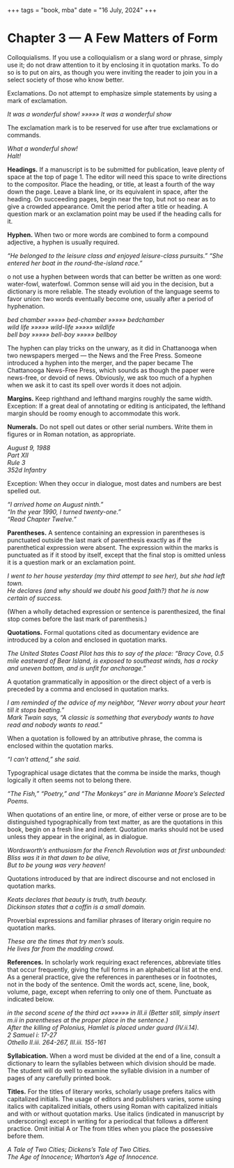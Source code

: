 +++
tags = "book, mba"
date = "16 July, 2024"
+++

# Chapter 3 — A Few Matters of Form

Colloquialisms. If you use a colloquialism or a slang word or phrase, simply use it; do not draw attention to it by enclosing it in quotation marks. To do so is to put on airs, as though you were inviting the reader to join you in a select society of those who know better.

Exclamations. Do not attempt to emphasize simple statements by using a mark of exclamation.

_It was a wonderful show! »»»»» It was a wonderful show_

The exclamation mark is to be reserved for use after true exclamations or commands.

_What a wonderful show!\
Halt!_

**Headings.** If a manuscript is to be submitted for publication, leave plenty of space at the top of page 1. The editor will need this space to write directions to the compositor. Place the heading, or title, at least a fourth of the way down the page. Leave a blank line, or its equivalent in space, after the heading. On succeeding pages, begin near the top, but not so near as to give a crowded appearance. Omit the period after a title or heading. A question mark or an exclamation point may be used if the heading calls for it.

**Hyphen.** When two or more words are combined to form a compound adjective, a hyphen is usually required.

_“He belonged to the leisure class and enjoyed leisure-class pursuits.” “She entered her boat in the round-the-island race.”_

o not use a hyphen between words that can better be written as one word: water-fowl, waterfowl. Common sense will aid you in the decision, but a dictionary is more reliable. The steady evolution of the language seems to favor union: two words eventually become one, usually after a period of hyphenation.

_bed chamber »»»»» bed-chamber »»»»» bedchamber\
wild life »»»»» wild-life »»»»» wildlife\
bell boy »»»»» bell-boy »»»»» bellboy_

The hyphen can play tricks on the unwary, as it did in Chattanooga when two newspapers merged — the News and the Free Press. Someone introduced a hyphen into the merger, and the paper became The Chattanooga News-Free Press, which sounds as though the paper were news-free, or devoid of news. Obviously, we ask too much of a hyphen when we ask it to cast its spell over words it does not adjoin.

**Margins.** Keep righthand and lefthand margins roughly the same width. Exception: If a great deal of annotating or editing is anticipated, the lefthand margin should be roomy enough to accommodate this work.

**Numerals.** Do not spell out dates or other serial numbers. Write them in figures or in Roman notation, as appropriate.

_August 9, 1988\
Part XII\
Rule 3\
352d Infantry_

Exception: When they occur in dialogue, most dates and numbers are best spelled out.

_“I arrived home on August ninth.”\
“In the year 1990, I turned twenty-one.”\
“Read Chapter Twelve.”_

**Parentheses.** A sentence containing an expression in parentheses is punctuated outside the last mark of parenthesis exactly as if the parenthetical expression were absent. The expression within the marks is punctuated as if it stood by itself, except that the final stop is omitted unless it is a question mark or an exclamation point.

_I went to her house yesterday (my third attempt to see her), but she had left town.\
He declares (and why should we doubt his good faith?) that he is now certain of success._

(When a wholly detached expression or sentence is parenthesized, the final stop comes before the last mark of parenthesis.)

**Quotations.** Formal quotations cited as documentary evidence are introduced by a colon and enclosed in quotation marks.

_The United States Coast Pilot has this to say of the place: “Bracy Cove, 0.5 mile eastward of Bear Island, is exposed to southeast winds, has a rocky and uneven bottom, and is unfit for anchorage.”_

A quotation grammatically in apposition or the direct object of a verb is preceded by a comma and enclosed in quotation marks.

_I am reminded of the advice of my neighbor, “Never worry about your heart till it stops beating.”\
Mark Twain says, “A classic is something that everybody wants to have read and nobody wants to read.”_

When a quotation is followed by an attributive phrase, the comma is enclosed within the quotation marks.

_“I can’t attend,” she said._

Typographical usage dictates that the comma be inside the marks, though logically it often seems not to belong there.

_“The Fish,” “Poetry,” and “The Monkeys” are in Marianne Moore’s Selected Poems._

When quotations of an entire line, or more, of either verse or prose are to be distinguished typographically from text matter, as are the quotations in this book, begin on a fresh line and indent. Quotation marks should not be used unless they appear in the original, as in dialogue.

_Wordsworth’s enthusiasm for the French Revolution was at first unbounded:\
Bliss was it in that dawn to be alive,\
But to be young was very heaven!_

Quotations introduced by that are indirect discourse and not enclosed in quotation marks.

_Keats declares that beauty is truth, truth beauty.\
Dickinson states that a coffin is a small domain._

Proverbial expressions and familiar phrases of literary origin require no quotation marks.

_These are the times that try men’s souls.\
He lives far from the madding crowd._

**References.** In scholarly work requiring exact references, abbreviate titles that occur frequently, giving the full forms in an alphabetical list at the end. As a general practice, give the references in parentheses or in footnotes, not in the body of the sentence. Omit the words act, scene, line, book, volume, page, except when referring to only one of them. Punctuate as indicated below.

_in the second scene of the third act »»»»» in III.ii (Better still, simply insert m.ii in parentheses at the proper place in the sentence.)\
After the killing of Polonius, Hamlet is placed under guard (IV.ii.14).\
2 Samuel i: 17-27\
Othello II.iii. 264-267, III.iii. 155-161_

**Syllabication.** When a word must be divided at the end of a line, consult a dictionary to learn the syllables between which division should be made. The student will do well to examine the syllable division in a number of pages of any carefully printed book.

**Titles.** For the titles of literary works, scholarly usage prefers italics with capitalized initials. The usage of editors and publishers varies, some using italics with capitalized initials, others using Roman with capitalized initials and with or without quotation marks. Use italics (indicated in manuscript by underscoring) except in writing for a periodical that follows a different practice. Omit initial A or The from titles when you place the possessive before them.

_A Tale of Two Cities; Dickens’s Tale of Two Cities.\
The Age of Innocence; Wharton’s Age of Innocence._
